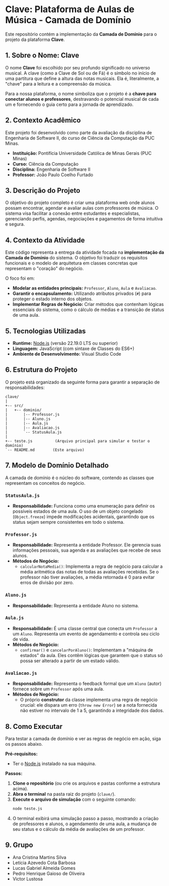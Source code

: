 # Clave: Plataforma de Aulas de Música - Camada de Domínio

Este repositório contém a implementação da **Camada de Domínio** para o projeto da plataforma **Clave**.

## 1. Sobre o Nome: Clave

O nome **Clave** foi escolhido por seu profundo significado no universo musical. A clave (como a Clave de Sol ou de Fá) é o símbolo no início de uma partitura que define a altura das notas musicais. Ela é, literalmente, a "chave" para a leitura e a compreensão da música.

Para a nossa plataforma, o nome simboliza que o projeto é a **chave para conectar alunos e professores**, destravando o potencial musical de cada um e fornecendo o guia certo para a jornada de aprendizado.

## 2. Contexto Acadêmico

Este projeto foi desenvolvido como parte da avaliação da disciplina de Engenharia de Software II, do curso de Ciência da Computação da PUC Minas.

- **Instituição:** Pontifícia Universidade Católica de Minas Gerais (PUC Minas)
- **Curso:** Ciência da Computação
- **Disciplina:** Engenharia de Software II
- **Professor:** João Paulo Coelho Furtado

## 3. Descrição do Projeto

O objetivo do projeto completo é criar uma plataforma web onde alunos possam encontrar, agendar e avaliar aulas com professores de música. O sistema visa facilitar a conexão entre estudantes e especialistas, gerenciando perfis, agendas, negociações e pagamentos de forma intuitiva e segura.

## 4. Contexto da Atividade

Este código representa a entrega da atividade focada na **implementação da Camada de Domínio** do sistema. O objetivo foi traduzir os requisitos funcionais e o modelo de arquitetura em classes concretas que representam o "coração" do negócio.

O foco foi em:
- **Modelar as entidades principais:** `Professor`, `Aluno`, `Aula` e `Avaliacao`.
- **Garantir o encapsulamento:** Utilizando atributos privados (`#`) para proteger o estado interno dos objetos.
- **Implementar Regras de Negócio:** Criar métodos que contenham lógicas essenciais do sistema, como o cálculo de médias e a transição de status de uma aula.

## 5. Tecnologias Utilizadas

- **Runtime:** [Node.js](https://nodejs.org/) (versão 22.19.0 LTS ou superior)
- **Linguagem:** JavaScript (com sintaxe de Classes do ES6+)
- **Ambiente de Desenvolvimento:** Visual Studio Code

## 6. Estrutura do Projeto

O projeto está organizado da seguinte forma para garantir a separação de responsabilidades:

```
clave/
|
+-- src/
|   +-- dominio/
|       |-- Professor.js
|       |-- Aluno.js
|       |-- Aula.js
|       |-- Avaliacao.js
|       `-- StatusAula.js
|
+-- teste.js          (Arquivo principal para simular e testar o domínio)
`-- README.md        (Este arquivo)
```

## 7. Modelo de Domínio Detalhado

A camada de domínio é o núcleo do software, contendo as classes que representam os conceitos do negócio.

### `StatusAula.js`
- **Responsabilidade:** Funciona como uma enumeração para definir os possíveis estados de uma aula. O uso de um objeto congelado (`Object.freeze`) impede modificações acidentais, garantindo que os status sejam sempre consistentes em todo o sistema.

### `Professor.js`
- **Responsabilidade:** Representa a entidade Professor. Ele gerencia suas informações pessoais, sua agenda e as avaliações que recebe de seus alunos.
- **Métodos de Negócio:**
  - `calcularNotaMedia()`: Implementa a regra de negócio para calcular a média aritmética das notas de todas as avaliações recebidas. Se o professor não tiver avaliações, a média retornada é 0 para evitar erros de divisão por zero.

### `Aluno.js`
- **Responsabilidade:** Representa a entidade Aluno no sistema.

### `Aula.js`
- **Responsabilidade:** É uma classe central que conecta um `Professor` a um `Aluno`. Representa um evento de agendamento e controla seu ciclo de vida.
- **Métodos de Negócio:**
  - `confirmar()` e `cancelarPorAluno()`: Implementam a "máquina de estados" da aula. Eles contêm lógicas que garantem que o status só possa ser alterado a partir de um estado válido.

### `Avaliacao.js`
- **Responsabilidade:** Representa o feedback formal que um `Aluno` (autor) fornece sobre um `Professor` após uma aula.
- **Métodos de Negócio:**
  - O próprio **construtor** da classe implementa uma regra de negócio crucial: ele dispara um erro (`throw new Error`) se a nota fornecida não estiver no intervalo de 1 a 5, garantindo a integridade dos dados.

## 8. Como Executar

Para testar a camada de domínio e ver as regras de negócio em ação, siga os passos abaixo.

**Pré-requisitos:**
- Ter o [Node.js](https://nodejs.org/) instalado na sua máquina.

**Passos:**

1.  **Clone o repositório** (ou crie os arquivos e pastas conforme a estrutura acima).
2.  **Abra o terminal** na pasta raiz do projeto (`clave/`).
3.  **Execute o arquivo de simulação** com o seguinte comando:
    ```bash
    node teste.js
    ```
4.  O terminal exibirá uma simulação passo a passo, mostrando a criação de professores e alunos, o agendamento de uma aula, a mudança de seu status e o cálculo da média de avaliações de um professor.

## 9. Grupo

- Ana Cristina Martins Silva
- Letícia Azevedo Cota Barbosa
- Lucas Gabriel Almeida Gomes
- Pedro Henrique Gaioso de Oliveira
- Victor Lustosa
